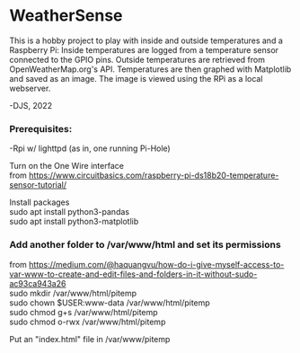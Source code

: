 # WeatherSense
This is a hobby project to play with inside and outside temperatures and a Raspberry Pi:
Inside temperatures are logged from a temperature sensor connected to the GPIO pins.
Outside temperatures are retrieved from OpenWeatherMap.org's API.
Temperatures are then graphed with Matplotlib and saved as an image.
The image is viewed using the RPi as a local webserver.

-DJS, 2022

### Prerequisites:
-Rpi w/ lighttpd (as in, one running Pi-Hole)

Turn on the One Wire interface  
from https://www.circuitbasics.com/raspberry-pi-ds18b20-temperature-sensor-tutorial/

Install packages   
sudo apt install python3-pandas  
sudo apt install python3-matplotlib

### Add another folder to /var/www/html and set its permissions
from https://medium.com/@haquangvu/how-do-i-give-myself-access-to-var-www-to-create-and-edit-files-and-folders-in-it-without-sudo-ac93ca943a26  
sudo mkdir /var/www/html/pitemp  
sudo chown $USER:www-data /var/www/html/pitemp  
sudo chmod g+s /var/www/html/pitemp  
sudo chmod o-rwx /var/www/html/pitemp  


Put an "index.html" file in /var/www/pitemp
